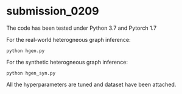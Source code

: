 # submission_0209

The code has been tested under Python 3.7 and Pytorch 1.7

For the real-world heterogneous graph inference:
```
python hgen.py
```

For the synthetic heterogneous graph inference:
```
python hgen_syn.py
```

All the hyperparameters are tuned and dataset have been attached. 
